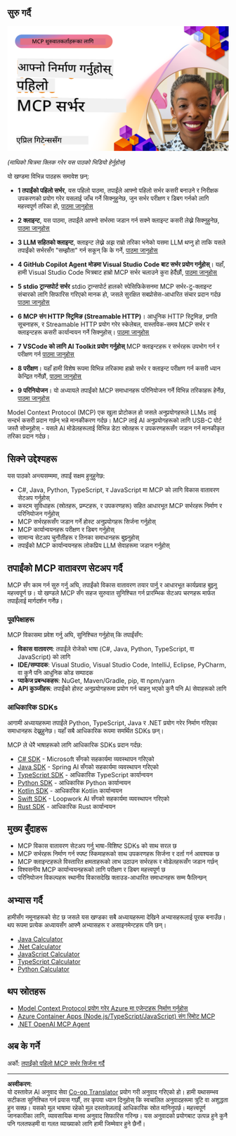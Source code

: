 <!--
CO_OP_TRANSLATOR_METADATA:
{
  "original_hash": "1197b6dbde36773e04a5ae826557fdb9",
  "translation_date": "2025-08-26T17:32:07+00:00",
  "source_file": "03-GettingStarted/README.md",
  "language_code": "ne"
}
-->
## सुरु गर्दै  

[![आफ्नो पहिलो MCP सर्भर बनाउनुहोस्](../../../translated_images/04.0ea920069efd979a0b2dad51e72c1df7ead9c57b3305796068a6cee1f0dd6674.ne.png)](https://youtu.be/sNDZO9N4m9Y)

_(माथिको चित्रमा क्लिक गरेर यस पाठको भिडियो हेर्नुहोस्)_

यो खण्डमा विभिन्न पाठहरू समावेश छन्:

- **1 तपाईंको पहिलो सर्भर**, यस पहिलो पाठमा, तपाईंले आफ्नो पहिलो सर्भर कसरी बनाउने र निरीक्षक उपकरणको प्रयोग गरेर यसलाई जाँच गर्ने सिक्नुहुनेछ, जुन सर्भर परीक्षण र डिबग गर्नको लागि महत्त्वपूर्ण तरिका हो, [पाठमा जानुहोस्](01-first-server/README.md)

- **2 क्लाइन्ट**, यस पाठमा, तपाईंले आफ्नो सर्भरमा जडान गर्न सक्ने क्लाइन्ट कसरी लेख्ने सिक्नुहुनेछ, [पाठमा जानुहोस्](02-client/README.md)

- **3 LLM सहितको क्लाइन्ट**, क्लाइन्ट लेख्ने अझ राम्रो तरिका भनेको यसमा LLM थप्नु हो ताकि यसले तपाईंको सर्भरसँग "सम्झौता" गर्न सकून् कि के गर्ने, [पाठमा जानुहोस्](03-llm-client/README.md)

- **4 GitHub Copilot Agent मोडमा Visual Studio Code बाट सर्भर प्रयोग गर्नुहोस्**। यहाँ, हामी Visual Studio Code भित्रबाट हाम्रो MCP सर्भर चलाउने कुरा हेर्दैछौं, [पाठमा जानुहोस्](04-vscode/README.md)

- **5 stdio ट्रान्सपोर्ट सर्भर** stdio ट्रान्सपोर्ट हालको स्पेसिफिकेसनमा MCP सर्भर-टु-क्लाइन्ट संचारको लागि सिफारिस गरिएको मानक हो, जसले सुरक्षित सबप्रोसेस-आधारित संचार प्रदान गर्दछ [पाठमा जानुहोस्](05-stdio-server/README.md)

- **6 MCP संग HTTP स्ट्रिमिङ (Streamable HTTP)**। आधुनिक HTTP स्ट्रिमिङ, प्रगति सूचनाहरू, र Streamable HTTP प्रयोग गरेर स्केलेबल, वास्तविक-समय MCP सर्भर र क्लाइन्टहरू कसरी कार्यान्वयन गर्ने सिक्नुहोस्। [पाठमा जानुहोस्](06-http-streaming/README.md)

- **7 VSCode को लागि AI Toolkit प्रयोग गर्नुहोस्** MCP क्लाइन्टहरू र सर्भरहरू उपभोग गर्न र परीक्षण गर्न [पाठमा जानुहोस्](07-aitk/README.md)

- **8 परीक्षण**। यहाँ हामी विशेष रूपमा विभिन्न तरिकामा हाम्रो सर्भर र क्लाइन्ट परीक्षण गर्न कसरी ध्यान केन्द्रित गर्नेछौं, [पाठमा जानुहोस्](08-testing/README.md)

- **9 परिनियोजन**। यो अध्यायले तपाईंको MCP समाधानहरू परिनियोजन गर्ने विभिन्न तरिकाहरू हेर्नेछ, [पाठमा जानुहोस्](09-deployment/README.md)


Model Context Protocol (MCP) एक खुला प्रोटोकल हो जसले अनुप्रयोगहरूले LLMs लाई सन्दर्भ कसरी प्रदान गर्छन् भन्ने मानकीकरण गर्दछ। MCP लाई AI अनुप्रयोगहरूको लागि USB-C पोर्ट जस्तै सोच्नुहोस् - यसले AI मोडेलहरूलाई विभिन्न डेटा स्रोतहरू र उपकरणहरूसँग जडान गर्न मानकीकृत तरिका प्रदान गर्दछ।

## सिक्ने उद्देश्यहरू

यस पाठको अन्त्यसम्ममा, तपाईं सक्षम हुनुहुनेछ:

- C#, Java, Python, TypeScript, र JavaScript मा MCP को लागि विकास वातावरण सेटअप गर्नुहोस्
- कस्टम सुविधाहरू (स्रोतहरू, प्रम्प्टहरू, र उपकरणहरू) सहित आधारभूत MCP सर्भरहरू निर्माण र परिनियोजन गर्नुहोस्
- MCP सर्भरहरूसँग जडान गर्ने होस्ट अनुप्रयोगहरू सिर्जना गर्नुहोस्
- MCP कार्यान्वयनहरू परीक्षण र डिबग गर्नुहोस्
- सामान्य सेटअप चुनौतीहरू र तिनका समाधानहरू बुझ्नुहोस्
- तपाईंको MCP कार्यान्वयनहरू लोकप्रिय LLM सेवाहरूमा जडान गर्नुहोस्

## तपाईंको MCP वातावरण सेटअप गर्दै

MCP सँग काम गर्न सुरु गर्नु अघि, तपाईंको विकास वातावरण तयार पार्नु र आधारभूत कार्यप्रवाह बुझ्नु महत्त्वपूर्ण छ। यो खण्डले MCP सँग सहज सुरुवात सुनिश्चित गर्न प्रारम्भिक सेटअप चरणहरू मार्फत तपाईंलाई मार्गदर्शन गर्नेछ।

### पूर्वापेक्षाहरू

MCP विकासमा प्रवेश गर्नु अघि, सुनिश्चित गर्नुहोस् कि तपाईंसँग:

- **विकास वातावरण**: तपाईंले रोजेको भाषा (C#, Java, Python, TypeScript, वा JavaScript) को लागि
- **IDE/सम्पादक**: Visual Studio, Visual Studio Code, IntelliJ, Eclipse, PyCharm, वा कुनै पनि आधुनिक कोड सम्पादक
- **प्याकेज प्रबन्धकहरू**: NuGet, Maven/Gradle, pip, वा npm/yarn
- **API कुञ्जीहरू**: तपाईंको होस्ट अनुप्रयोगहरूमा प्रयोग गर्न चाहनु भएको कुनै पनि AI सेवाहरूको लागि


### आधिकारिक SDKs

आगामी अध्यायहरूमा तपाईंले Python, TypeScript, Java र .NET प्रयोग गरेर निर्माण गरिएका समाधानहरू देख्नुहुनेछ। यहाँ सबै आधिकारिक रूपमा समर्थित SDKs छन्।

MCP ले धेरै भाषाहरूको लागि आधिकारिक SDKs प्रदान गर्दछ:
- [C# SDK](https://github.com/modelcontextprotocol/csharp-sdk) - Microsoft सँगको सहकार्यमा व्यवस्थापन गरिएको
- [Java SDK](https://github.com/modelcontextprotocol/java-sdk) - Spring AI सँगको सहकार्यमा व्यवस्थापन गरिएको
- [TypeScript SDK](https://github.com/modelcontextprotocol/typescript-sdk) - आधिकारिक TypeScript कार्यान्वयन
- [Python SDK](https://github.com/modelcontextprotocol/python-sdk) - आधिकारिक Python कार्यान्वयन
- [Kotlin SDK](https://github.com/modelcontextprotocol/kotlin-sdk) - आधिकारिक Kotlin कार्यान्वयन
- [Swift SDK](https://github.com/modelcontextprotocol/swift-sdk) - Loopwork AI सँगको सहकार्यमा व्यवस्थापन गरिएको
- [Rust SDK](https://github.com/modelcontextprotocol/rust-sdk) - आधिकारिक Rust कार्यान्वयन

## मुख्य बुँदाहरू

- MCP विकास वातावरण सेटअप गर्नु भाषा-विशिष्ट SDKs को साथ सरल छ
- MCP सर्भरहरू निर्माण गर्न स्पष्ट स्किमाहरूको साथ उपकरणहरू सिर्जना र दर्ता गर्न आवश्यक छ
- MCP क्लाइन्टहरूले विस्तारित क्षमताहरूको लाभ उठाउन सर्भरहरू र मोडेलहरूसँग जडान गर्छन्
- विश्वसनीय MCP कार्यान्वयनहरूको लागि परीक्षण र डिबग महत्त्वपूर्ण छ
- परिनियोजन विकल्पहरू स्थानीय विकासदेखि क्लाउड-आधारित समाधानहरू सम्म फैलिन्छन्

## अभ्यास गर्दै

हामीसँग नमूनाहरूको सेट छ जसले यस खण्डका सबै अध्यायहरूमा देखिने अभ्यासहरूलाई पूरक बनाउँछ। थप रूपमा प्रत्येक अध्यायसँग आफ्नै अभ्यासहरू र असाइनमेन्टहरू पनि छन्।

- [Java Calculator](./samples/java/calculator/README.md)
- [.Net Calculator](../../../03-GettingStarted/samples/csharp)
- [JavaScript Calculator](./samples/javascript/README.md)
- [TypeScript Calculator](./samples/typescript/README.md)
- [Python Calculator](../../../03-GettingStarted/samples/python)

## थप स्रोतहरू

- [Model Context Protocol प्रयोग गरेर Azure मा एजेन्टहरू निर्माण गर्नुहोस्](https://learn.microsoft.com/azure/developer/ai/intro-agents-mcp)
- [Azure Container Apps (Node.js/TypeScript/JavaScript) संग रिमोट MCP](https://learn.microsoft.com/samples/azure-samples/mcp-container-ts/mcp-container-ts/)
- [.NET OpenAI MCP Agent](https://learn.microsoft.com/samples/azure-samples/openai-mcp-agent-dotnet/openai-mcp-agent-dotnet/)

## अब के गर्ने

अर्को: [तपाईंको पहिलो MCP सर्भर सिर्जना गर्दै](01-first-server/README.md)

---

**अस्वीकरण**:  
यो दस्तावेज़ AI अनुवाद सेवा [Co-op Translator](https://github.com/Azure/co-op-translator) प्रयोग गरी अनुवाद गरिएको हो। हामी यथासम्भव सटीकता सुनिश्चित गर्न प्रयास गर्छौं, तर कृपया ध्यान दिनुहोस् कि स्वचालित अनुवादहरूमा त्रुटि वा अशुद्धता हुन सक्छ। यसको मूल भाषामा रहेको मूल दस्तावेज़लाई आधिकारिक स्रोत मानिनुपर्छ। महत्त्वपूर्ण जानकारीका लागि, व्यावसायिक मानव अनुवाद सिफारिस गरिन्छ। यस अनुवादको प्रयोगबाट उत्पन्न हुने कुनै पनि गलतफहमी वा गलत व्याख्याको लागि हामी जिम्मेवार हुने छैनौं।